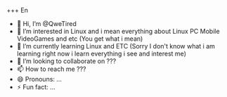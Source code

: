 +++ En
-  👋 Hi, I’m @QweTired
- 👀 I’m interested in Linux and i mean everything about Linux PC Mobile VideoGames and etc (You get what i mean)
- 🌱 I’m currently learning Linux and ETC (Sorry I don't know what i am learning right now i learn everything i see and interest me)
- 💞️ I’m looking to collaborate on ???
- 📫 How to reach me ???
- 😄 Pronouns: ...
- ⚡ Fun fact: ...

<!---
QweTired/QweTired is a ✨ special ✨ repository because its `README.md` (this file) appears on your GitHub profile.
You can click the Preview link to take a look at your changes.
--->

